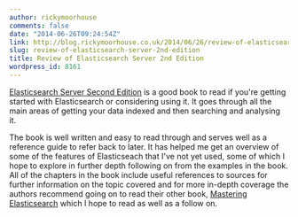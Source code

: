 ```yaml
---
author: rickymoorhouse
comments: false
date: "2014-06-26T09:24:54Z"
link: http://blog.rickymoorhouse.co.uk/2014/06/26/review-of-elasticsearch-server-2nd-edition/
slug: review-of-elasticsearch-server-2nd-edition
title: Review of Elasticsearch Server 2nd Edition
wordpress_id: 8161
---
```


[Elasticsearch Server Second Edition](http://www.amazon.co.uk/gp/product/B00JXLF7AK/ref=as_li_ss_il?ie=UTF8&camp=1634&creative=19450&creativeASIN=B00JXLF7AK&linkCode=as2&tag=samespirit-21) is a good book to read if you're getting started with Elasticsearch or considering using it. It goes through all the main areas of getting your data indexed and then searching and analysing it.

The book is well written and easy to read through and serves well as a reference guide to refer back to later. It has helped me get an overview of some of the features of Elasticseach that I've not yet used, some of which I hope to explore in further depth following on from the examples in the book. All of the chapters in the book include useful references to sources for further information on the topic covered and for more in-depth coverage the authors recommend going on to read their other book, [Mastering Elasticsearch](http://www.amazon.co.uk/gp/product/B00G9581GA/ref=as_li_ss_tl?ie=UTF8&camp=1634&creative=19450&creativeASIN=B00G9581GA&linkCode=as2&tag=samespirit-21) which I hope to read as well as a follow on.
